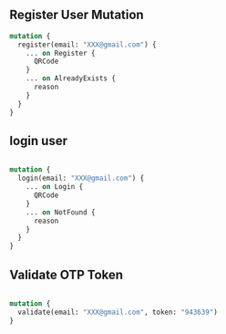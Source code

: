 ## Register User Mutation 

```GraphQl
mutation {
  register(email: "XXX@gmail.com") {
    ... on Register {
      QRCode
    }
    ... on AlreadyExists {
      reason
    }
  }
}
```

## login user 

```GraphQl

mutation {
  login(email: "XXX@gmail.com") {
    ... on Login {
      QRCode
    }
    ... on NotFound {
      reason
    }
  }
}
```



## Validate OTP Token 

```GraphQl

mutation {
  validate(email: "XXX@gmail.com", token: "943639")
}

```

